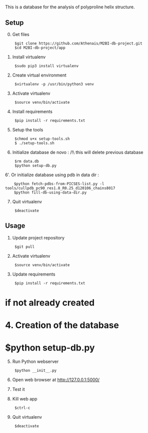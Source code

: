 # 

This is a database for the analysis of polyproline helix structure. 

## Setup

0. Get files

		$git clone https://github.com/Athenais/M2BI-db-project.git
		$cd M2BI-db-project/app

1. Install virtualenv

		$sudo pip3 install virtualenv

2. Create virtual environment

		$virtualenv -p /usr/bin/python3 venv

3. Activate virtualenv

		$source venv/bin/activate

4. Install requirements

		$pip install -r requirements.txt
		

5. Setup the tools

		$chmod u+x setup-tools.sh
		$ ./setup-tools.sh

6. Initialize database de novo : 
/!\ this will delete previous database

		$rm data.db
		$python setup-db.py

6'. Or initialize database using pdb in data dir :
		
		$python fetch-pdbs-from-PICSES-list.py -l tools/cullpdb_pc90_res1.8_R0.25_d120106_chains8017
		$python fill-db-using-data-dir.py



7. Quit virtualenv

		$deactivate


## Usage

1. Update project repository

		$git pull

2. Activate virtualenv

		$source venv/bin/activate

3. Update requirements

		$pip install -r requirements.txt

# if not already created
# 4. Creation of the database
	
#		$python setup-db.py

5. Run Python webserver

		$python __init__.py

6. Open web browser at <http://127.0.0.1:5000/>

7. Test it

8. Kill web app

		$ctrl-c

9. Quit virtualenv

		$deactivate
